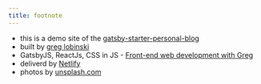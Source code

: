 ```yaml
---
title: footnote
---
```


- this is a demo site of the [gatsby-starter-personal-blog](https://github.com/greglobinski/gatsby-starter-personal-blog)
- built by [greg lobinski](https://www.greglobinski.com)
- GatsbyJS, ReactJs, CSS in JS - [Front-end web development with Greg](https://dev.greglobinski.com)
- deliverd by [Netlify](https://www.netlify.com/)
- photos by [unsplash.com](https://unsplash.com)
